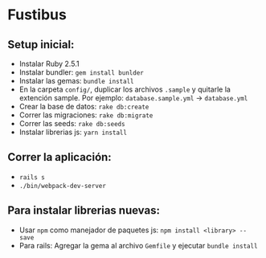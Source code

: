 # Fustibus

## Setup inicial:

- Instalar Ruby 2.5.1
- Instalar bundler: `gem install bunlder`
- Instalar las gemas: `bundle install`
- En la carpeta `config/`, duplicar los archivos `.sample` y quitarle la extención sample.
  Por ejemplo: `database.sample.yml` -> `database.yml`
- Crear la base de datos: `rake db:create`
- Correr las migraciones: `rake db:migrate`
- Correr las seeds: `rake db:seeds`
- Instalar librerias js: `yarn install`

## Correr la aplicación:

- `rails s`
- `./bin/webpack-dev-server`

## Para instalar librerias nuevas:

- Usar `npm` como manejador de paquetes js: `npm install <library> --save`
- Para rails: Agregar la gema al archivo `Gemfile` y ejecutar `bundle install`

